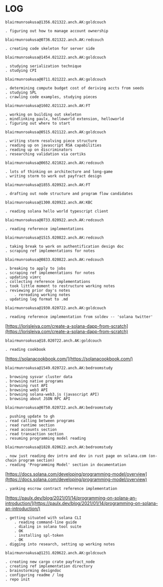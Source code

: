 # LOG

```
blairmunroakusa@1356.021322.anch.AK:goldcouch

. figuring out how to manage account ownership
```
```
blairmunroakusa@0736.021322.anch.AK:redcouch

. creating code skeleton for server side
```
```
blairmunroakusa@1454.021222.anch.AK:goldcouch

. studying serialization technique
. studying CPI
```
```
blairmunroakusa@0711.021222.anch.AK:goldcouch

. determining compute budget cost of deriving accts from seeds
. studying SPL
. crawling code examples, studying pieces

```
```
blairmunroakusa@1602.021122.anch.AK:FT

. working on building out skeleton
. mindlinking paulx, helloworld extension, helloworld
. figuring out where to start
```
```
blairmunroakusa@0515.021122.anch.AK:goldcouch

. writing storm resolving piece structure
. reading up on javascript RSA capabilities
. reading up on discriminators
. researching validation via certiks
```
```
blairmunroakusa@0652.021022.anch.AK:redcouch

. lots of thinking on architecture and long-game
. writing storm to work out payfract design

```

```
blairmunroakusa@1855.020922.anch.AK:FT

. drafting out node structure and program flow candidates
```

```
blairmunroakusa@1300.020922.anch.AK:KBC

. reading solana hello world typescript client
```

```
blairmunroakusa@0733.020922.anch.AK:redcouch

. reading reference implementations
```

```
blairmunroakusa@1515.020822.anch.AK:redcouch

. taking break to work on authentification design doc
. scraping ref implementations for notes
```
```
blairmunroakusa@0833.020822.anch.AK:redcouch

. breaking to apply to jobs
. scraping ref implementations for notes
. updating vimrc
. collecting reference implementations
. took little moment to restructure working notes
. reviewing prior day's notes
	. rereading working notes
. updating log format to .md
```
```
blairmunroakusa@1930.020722.anch.AK:goldcouch

. reading reference implementation from soldev -- 'solana twitter'
```
[https://lorisleiva.com/create-a-solana-dapp-from-scratch](https://lorisleiva.com/create-a-solana-dapp-from-scratch)
```
blairmunroakusa@18.020722.anch.AK:goldcouch

. reading cookbook
```
[https://solanacookbook.com/](https://solanacookbook.com/)
```
blairmunroakusa@1549.020722.anch.AK:bedroomstudy

. browsing sysvar cluster data
. browsing native programs
. browsing rust API
. browsing web3 API
. browsing solana-web3.js (javascript API)
. browsing about JSON RPC API
```
```
blairmunroakusa@0750.020722.anch.AK:bedroomstudy

. pushing update to gh
. read calling between programs
. read runtime section
. read accounts section
. read transaction section
. resuming programming model reading
```
```
blairmunroakusa@1828.020622.anch.AK:bedroomstudy

. now just reading dev intro and dev in rust page on solana.com (on-chain program section)
. reading 'Programming Model' section in documentation
```
[https://docs.solana.com/developing/programming-model/overview](https://docs.solana.com/developing/programming-model/overview)
```
. yanking escrow contract reference implementation
```
[https://paulx.dev/blog/2021/01/14/programming-on-solana-an-introduction/](https://paulx.dev/blog/2021/01/14/programming-on-solana-an-introduction/)
```
. getting situated with solana CLI
	. reading command-line guide
	. dialing in solana tool suite
	. OK
	. installing spl-token
	. OK
. digging into research, setting up working notes
```
```
blairmunroakusa@1231.020622.anch.AK:goldcouch

. creating new cargo crate payfract_node
. creating ref implementation directory
. brainstorming designdoc
. configuring readme / log
. repo init
```
